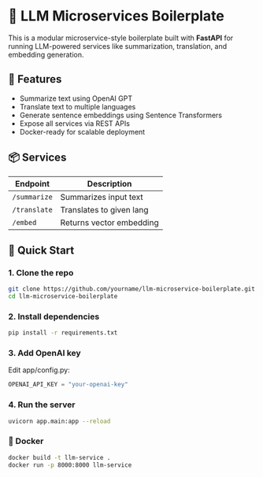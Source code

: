 # 🧠 LLM Microservices Boilerplate

This is a modular microservice-style boilerplate built with **FastAPI** for running LLM-powered services like summarization, translation, and embedding generation.

## 🧰 Features
- Summarize text using OpenAI GPT
- Translate text to multiple languages
- Generate sentence embeddings using Sentence Transformers
- Expose all services via REST APIs
- Docker-ready for scalable deployment

## 📦 Services
| Endpoint       | Description               |
|----------------|---------------------------|
| `/summarize`   | Summarizes input text     |
| `/translate`   | Translates to given lang  |
| `/embed`       | Returns vector embedding  |

## 🚀 Quick Start

### 1. Clone the repo
```bash
git clone https://github.com/yourname/llm-microservice-boilerplate.git
cd llm-microservice-boilerplate
```

### 2. Install dependencies
```bash
pip install -r requirements.txt
```

### 3. Add OpenAI key
Edit app/config.py:
```python
OPENAI_API_KEY = "your-openai-key"
```

### 4. Run the server
```bash
uvicorn app.main:app --reload
```

### 🐳 Docker
```bash
docker build -t llm-service .
docker run -p 8000:8000 llm-service
```
